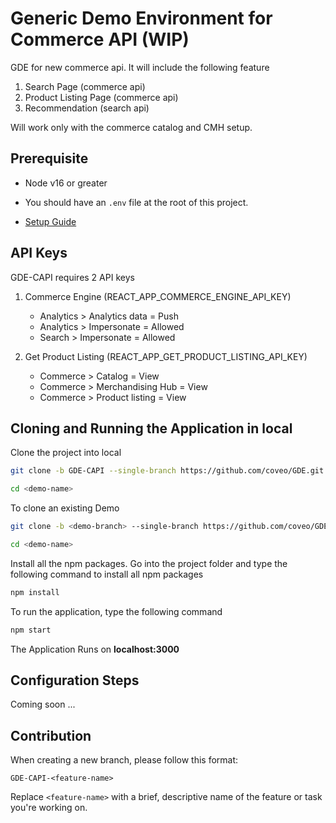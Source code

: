 # Generic Demo Environment for Commerce API (WIP)

GDE for new commerce api. It will include the following feature

1. Search Page (commerce api)
2. Product Listing Page (commerce api)
3. Recommendation (search api)

Will work only with the commerce catalog and CMH setup.

## Prerequisite

- Node v16 or greater

- You should have an `.env` file at the root of this project.

- [Setup Guide](https://github.com/mhsumbal-coveo/FiServ-Pre-req)


## API Keys

GDE-CAPI requires 2 API keys

1. Commerce Engine (REACT_APP_COMMERCE_ENGINE_API_KEY)
    - Analytics > Analytics data = Push
    - Analytics > Impersonate = Allowed
    - Search > Impersonate = Allowed

2. Get Product Listing (REACT_APP_GET_PRODUCT_LISTING_API_KEY)
    - Commerce > Catalog = View
    - Commerce > Merchandising Hub = View
    - Commerce > Product listing = View

## Cloning and Running the Application in local

Clone the project into local

```bash
git clone -b GDE-CAPI --single-branch https://github.com/coveo/GDE.git <demo-name>

cd <demo-name>
```

To clone an existing Demo

```bash
git clone -b <demo-branch> --single-branch https://github.com/coveo/GDE.git <demo-name>

cd <demo-name>
```

Install all the npm packages. Go into the project folder and type the following command to install all npm packages

```bash
npm install
```

To run the application, type the following command

```bash
npm start
```

The Application Runs on **localhost:3000**

## Configuration Steps

Coming soon ...

## Contribution

When creating a new branch, please follow this format:

`GDE-CAPI-<feature-name>`

Replace `<feature-name>` with a brief, descriptive name of the feature or task you're working on.